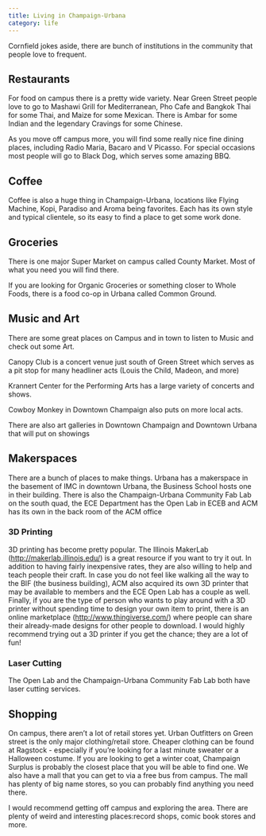 ```yaml
---
title: Living in Champaign-Urbana
category: life
---
```


Cornfield jokes aside, there are bunch of institutions in the community 
that people love to frequent. 

## Restaurants
For food on campus there is a pretty wide variety. Near Green Street 
people love to go to Mashawi Grill for Mediterranean, Pho Cafe and Bangkok Thai 
for some Thai, and Maize for some Mexican. There is Ambar for some Indian and 
the legendary Cravings for some Chinese. 

As you move off campus more, you will find some really nice fine dining places, 
including Radio Maria, Bacaro and V Picasso. For special occasions most 
people will go to Black Dog, which serves some amazing BBQ.

## Coffee
Coffee is also a huge thing in Champaign-Urbana, locations like Flying Machine,
Kopi, Paradiso and Aroma being favorites. Each has its own style and typical 
clientele, so its easy to find a place to get some work done.

## Groceries 
There is one major Super Market on campus called County Market. Most of what you need 
you will find there. 

If you are looking for Organic Groceries or something closer to Whole Foods, there is a 
food co-op in Urbana called Common Ground. 

## Music and Art
There are some great places on Campus and in town to listen to Music and check out some Art.

Canopy Club is a concert venue just south of Green Street which serves as a pit stop for many headliner
acts (Louis the Child, Madeon, and more)

Krannert Center for the Performing Arts has a large variety of concerts and shows.

Cowboy Monkey in Downtown Champaign also puts on more local acts. 

There are also art galleries in Downtown Champaign and Downtown Urbana that will put on showings 

## Makerspaces

There are a bunch of places to make things.
Urbana has a makerspace in the basement of IMC in downtown Urbana, the Business School hosts one in their building. 
There is also the Champaign-Urbana Community Fab Lab on the south quad, the ECE Department has the Open Lab in ECEB
and ACM has its own in the back room of the ACM office 

### 3D Printing 
3D printing has become pretty popular. The Illinois MakerLab (http://makerlab.illinois.edu/) is a great resource if you want to try it out. In addition to having fairly inexpensive rates, they are also willing to help and teach people their craft. In case you do not feel like walking all the way to the BIF (the business building), ACM also acquired its own 3D printer that may be available to members and the ECE Open Lab has a couple as well. Finally, if you are the type of person who wants to play around with a 3D printer without spending time to design your own item to print, there is an online marketplace (http://www.thingiverse.com/) where people can share their already-made designs for other people to download. I would highly recommend trying out a 3D printer if you get the chance; they are a lot of fun!

### Laser Cutting 
The Open Lab and the Champaign-Urbana Community Fab Lab both have laser cutting services. 

## Shopping
On campus, there aren’t a lot of retail stores yet. Urban Outfitters on Green street
is the only major clothing/retail store. Cheaper clothing can be found at Ragstock - 
especially if you’re looking for a last minute sweater or a Halloween costume. If 
you are looking to get a winter coat, Champaign Surplus is probably the closest 
place that you will be able to find one. We also have a mall that you can get to 
via a free bus from campus. The mall has plenty of big name stores, so you can 
probably find anything you need there.


I would recommend getting off campus and exploring the area. There are plenty of 
weird and interesting places:record shops, comic book stores and more.
